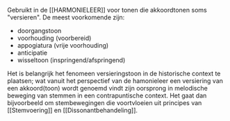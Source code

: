 Gebruikt in de [[HARMONIELEER]] voor tonen die akkoordtonen soms "versieren". 
De meest voorkomende zijn:
- doorgangstoon
- voorhouding (voorbereid) 
- appogiatura (vrije voorhouding)
- anticipatie
- wisseltoon (inspringend/afspringend)

Het is belangrijk het fenomeen versieringstoon in de historische context te plaatsen; wat vanuit het perspectief van de hamonieleer een versiering van een akkoord(toon) wordt genoemd vindt zijn oorsprong in melodische beweging van stemmen in een contrapuntische context. Het gaat dan bijvoorbeeld om stembewegingen die voortvloeien uit principes van [[Stemvoering]] en [[Dissonantbehandeling]].
